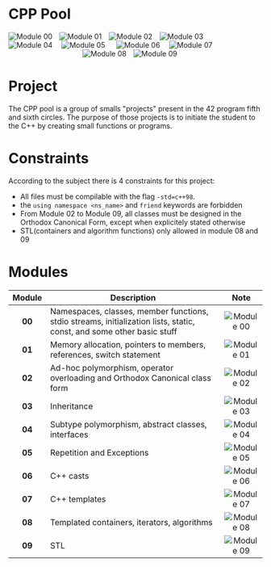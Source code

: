 # CPP Pool
<div>
<img alt="Module 00" src="https://img.shields.io/static/v1?label=Module 00&message=100+/+100&color=yellow&style=plastic"/>
<img alt="Module 01" src="https://img.shields.io/static/v1?label=Module 01&message=100+/+100&color=yellow&style=plastic" style="margin-left : 10px"/>
<img alt="Module 02" src="https://img.shields.io/static/v1?label=Module 02&message=100+/+100&color=yellow&style=plastic" style="margin-left : 10px"/>
<img alt="Module 03" src="https://img.shields.io/static/v1?label=Module 03&message=100+/+100&color=yellow&style=plastic" style="margin-left : 10px"/>
</div>
<div>
<img alt="Module 04" src="https://img.shields.io/static/v1?label=Module 04&message=100+/+100&color=yellow&style=plastic"/>
<img alt="Module 05" src="https://img.shields.io/static/v1?label=Module 05&message=80+/+100&color=orange&style=plastic" style="margin-left : 14px"/>
<img alt="Module 06" src="https://img.shields.io/static/v1?label=Module 06&message=80+/+100&color=orange&style=plastic" style="margin-left : 18px"/>
<img alt="Module 07" src="https://img.shields.io/static/v1?label=Module 07&message=100+/+100&color=yellow&style=plastic" style="margin-left : 14px"/>
</div>
<div style="padding-left : 147px">
<img alt="Module 08" src="https://img.shields.io/static/v1?label=Module 04&message=100+/+100&color=yellow&style=plastic"/>
<img alt="Module 09" src="https://img.shields.io/static/v1?label=Module 07&message=100+/+100&color=yellow&style=plastic" style="margin-left : 10px"/>
</div>

# Project
The CPP pool is a group of smalls "projects" present in the 42 program fifth and sixth circles. The purpose of those projects is to initiate the student to the C++ by creating small functions or programs.

# Constraints
According to the subject there is 4 constraints for this project:
*  All files must be compilable with the flag ``-std=c++98``.
*  the ``using namespace <ns_name>`` and ``friend`` keywords are forbidden
*  From Module 02 to Module 09, all classes must be designed in the Orthodox Canonical Form, except when explicitely stated otherwise
*  STL(containers and algorithm functions) only allowed in module 08 and 09


# Modules




| Module | Description | Note |
|:------:| ----------- | :----: |
|   **00**   | Namespaces, classes, member functions, stdio streams, initialization lists, static, const, and some other basic stuff        | <img alt="Module 00" src="https://img.shields.io/static/v1?label=&message=100+/+100&color=yellow&style=plastic"/> |
|   **01**   | Memory allocation, pointers to members, references, switch statement        | <img alt="Module 01" src="https://img.shields.io/static/v1?label=&message=100+/+100&color=yellow&style=plastic"/> |
|   **02**   | Ad-hoc polymorphism, operator overloading and Orthodox Canonical class form        | <img alt="Module 02" src="https://img.shields.io/static/v1?label=&message=100+/+100&color=yellow&style=plastic"/> |
|   **03**   | Inheritance        | <img alt="Module 03" src="https://img.shields.io/static/v1?label=&message=100+/+100&color=yellow&style=plastic"/> |
|   **04**   | Subtype polymorphism, abstract classes, interfaces        | <img alt="Module 04" src="https://img.shields.io/static/v1?label=&message=100+/+100&color=yellow&style=plastic"/> |
|   **05**   | Repetition and Exceptions        | <img alt="Module 05" src="https://img.shields.io/static/v1?label=&message=80+/+100&color=orange&style=plastic"/> |
|   **06**   | C++ casts        | <img alt="Module 06" src="https://img.shields.io/static/v1?label=&message=80+/+100&color=orange&style=plastic"/> |
|   **07**   | C++ templates        | <img alt="Module 07" src="https://img.shields.io/static/v1?label=&message=100+/+100&color=yellow&style=plastic"/> |
|   **08**   | Templated containers, iterators, algorithms        | <img alt="Module 08" src="https://img.shields.io/static/v1?label=&message=100+/+100&color=yellow&style=plastic"/> |
|   **09**   | STL        | <img alt="Module 09" src="https://img.shields.io/static/v1?label=&message=100+/+100&color=yellow&style=plastic"/> |
